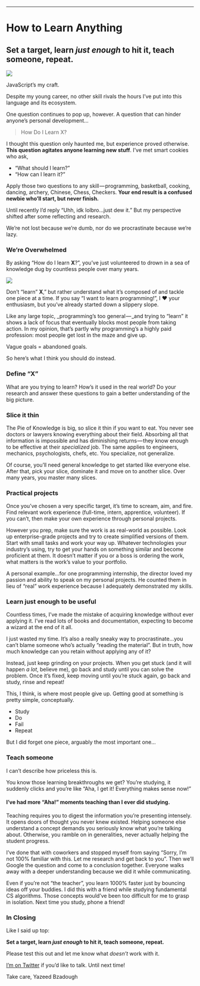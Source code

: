 * * *

# How to Learn Anything

## **Set a target, learn _just enough_ to hit it, teach someone, repeat.**

![](https://cdn-images-1.medium.com/max/1600/1*TG8MtkhYGVnfR21hcOIsdg.jpeg)

JavaScript’s my craft.

Despite my young career, no other skill rivals the hours I’ve put into this language and its ecosystem.

One question continues to pop up, however. A question that can hinder anyone’s personal development…

> How Do I Learn X?

I thought this question only haunted me, but experience proved otherwise. **This question agitates anyone learning new stuff**. I’ve met smart cookies who ask,

*   “What should I learn?”
*   “How can I learn it?”

Apply those two questions to any skill — programming, basketball, cooking, dancing, archery, Chinese, Chess, Checkers. **Your end result is a confused newbie who’ll start, but never finish.**

Until recently I’d reply “Uhh, idk lolbro…just dew it.” But my perspective shifted after some reflecting and research.

We’re not lost because we’re dumb, nor do we procrastinate because we’re lazy.

### We’re Overwhelmed

By asking “How do I learn **X**?”, you’ve just volunteered to drown in a sea of knowledge dug by countless people over many years.

![](https://cdn-images-1.medium.com/max/1600/1*-lip49A_DUn3WwNpHhljRw.jpeg)

Don’t “learn” **X**,” but rather understand what it’s composed of and tackle one piece at a time. If you say “I want to learn programming!”, I ❤️ your enthusiasm, but you’ve already started down a slippery slope.

Like any large topic, _programming’s too general — _and trying to “learn” it shows a lack of focus that eventually blocks most people from taking action. In my opinion, that’s partly why programming’s a highly paid profession: most people get lost in the maze and give up.

Vague goals = abandoned goals.

So here’s what I think you should do instead.

### Define “X”

What are you trying to learn? How’s it used in the real world? Do your research and answer these questions to gain a better understanding of the big picture.

### Slice it thin

The Pie of Knowledge is big, so slice it thin if you want to eat. You never see doctors or lawyers knowing everything about their field. Absorbing all that information is impossible and has diminishing returns — they know enough to be effective at their _specialized_ job. The same applies to engineers, mechanics, psychologists, chefs, etc. You specialize, not generalize.

Of course, you’ll need general knowledge to get started like everyone else. After that, pick your slice, dominate it and move on to another slice. Over many years, you master many slices.

### Practical projects

Once you’ve chosen a very specific target, it’s time to scream, aim, and fire. Find relevant work experience (full-time, intern, apprentice, volunteer). If you can’t, then make your own experience through personal projects.

However you prep, make sure the work is as real-world as possible. Look up enterprise-grade projects and try to create simplified versions of them. Start with small tasks and work your way up. Whatever technologies your industry’s using, try to get your hands on something similar and become proficient at them. It doesn’t matter if you or a boss is ordering the work, what matters is the work’s value to your portfolio.

A personal example…for one programming internship, the director loved my passion and ability to speak on my personal projects. He counted them in lieu of “real” work experience because I adequately demonstrated my skills.

### Learn just enough to be useful

Countless times, I’ve made the mistake of acquiring knowledge without ever applying it. I’ve read lots of books and documentation, expecting to become a wizard at the end of it all.

I just wasted my time. It’s also a really sneaky way to procrastinate…you can’t blame someone who’s actually “reading the material”. But in truth, how much knowledge can you retain without applying any of it?

Instead, just keep grinding on your projects. When you get stuck (and it will happen _a lot_, believe me), go back and study until you can solve the problem. Once it’s fixed, keep moving until you’re stuck again, go back and study, rinse and repeat!

This, I think, is where most people give up. Getting good at something is pretty simple, conceptually.

*   Study
*   Do
*   Fail
*   Repeat

But I did forget one piece, arguably the most important one…

### Teach someone

I can’t describe how priceless this is.

You know those learning breakthroughs we get? You’re studying, it suddenly clicks and you’re like “Aha, I get it! Everything makes sense now!”

#### **I’ve had more “Aha!” moments teaching than I ever did studying.**

Teaching requires you to digest the information you’re presenting intensely. It opens doors of thought you never knew existed. Helping someone else understand a concept demands you seriously know what you’re talking about. Otherwise, you ramble on in generalities, never actually helping the student progress.

I’ve done that with coworkers and stopped myself from saying “Sorry, I’m not 100% familiar with this. Let me research and get back to you”. Then we’ll Google the question and come to a conclusion together. Everyone walks away with a deeper understanding because we did it while communicating.

Even if you’re not “the teacher”, you learn 1000% faster just by bouncing ideas off your buddies. I did this with a friend while studying fundamental CS algorithms. Those concepts would’ve been too difficult for me to grasp in isolation. Next time you study, phone a friend!

### In Closing

Like I said up top:

**Set a target, learn _just enough_ to hit it, teach someone, repeat.**

Please test this out and let me know what _doesn’t_ work with it.

[I’m on Twitter](https://twitter.com/yazeedBee) if you’d like to talk. Until next time!

Take care,
Yazeed Bzadough